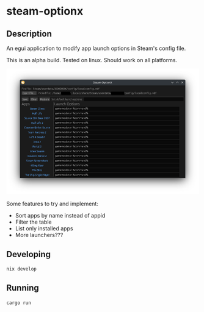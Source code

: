 # steam-optionx

## Description

An egui application to modify app launch options in Steam's config file.

This is an alpha build. Tested on linux. Should work on all platforms.

![Alpha](assets/steam-optionx-alpha.png)

Some features to try and implement:

- Sort apps by name instead of appid
- Filter the table
- List only installed apps
- More launchers???

## Developing

```sh
nix develop
```

## Running

```sh
cargo run
```

